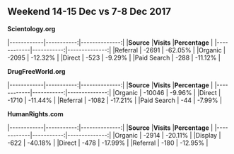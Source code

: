 Weekend 14-15 Dec vs 7-8 Dec 2017
--
**Scientology.org**

|------------|-----------:|--------------:|
|**Source**  |**Visits**  |**Percentage** |
|------------|-----------:|--------------:|
|Referral    |      -2691 |       -62.05% | 
|Organic     |      -2095 |       -12.32% |
|Direct      |       -523 |        -9.29% | 
|Paid Search |       -288 |       -11.12% | 


**DrugFreeWorld.org**

|------------|-----------:|--------------:|
|**Source**  |**Visits**  |**Percentage** |
|------------|-----------:|--------------:|
|Organic     |     -10046 |        -9.96% |
|Direct      |      -1710 |       -11.44% | 
|Referral    |      -1082 |       -17.21% | 
|Paid Search |        -44 |        -7.99% | 


**HumanRights.com**

|------------|-----------:|--------------:|
|**Source**  |**Visits**  |**Percentage** |
|------------|-----------:|--------------:|
|Organic     |      -2914 |       -20.11% |
|Display     |       -622 |       -40.18% | 
|Direct      |       -478 |       -17.99% | 
|Referral    |       -180 |       -12.95% | 


